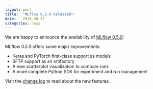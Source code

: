 ```yaml
---
layout: post
title:  "MLflow 0.5.0 Released!"
date:   2018-08-17
categories: news
---
```


We are happy to announce the availability of [MLflow 0.5.0](https://github.com/mlflow/mlflow/releases/tag/v0.5.0)! 

MLflow 0.5.0 offers some major improvements: 

- Keras and PyTorch first-class support as models
- SFTP support as an artifactory
- A new scatterplot visualization to compare runs
- A more complete Python SDK for experiment and run management

Visit the [change log](https://github.com/mlflow/mlflow/blob/master/CHANGELOG.rst#050-2018-08-17) to read about the new features.
